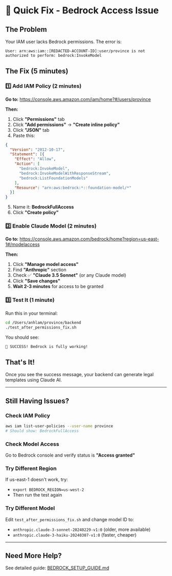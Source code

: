 # 🚀 Quick Fix - Bedrock Access Issue

## The Problem
Your IAM user lacks Bedrock permissions. The error is:
```
User: arn:aws:iam::[REDACTED-ACCOUNT-ID]:user/province is not authorized to perform: bedrock:InvokeModel
```

## The Fix (5 minutes)

### 1️⃣ Add IAM Policy (2 minutes)

**Go to:** https://console.aws.amazon.com/iam/home?#/users/province

**Then:**
1. Click **"Permissions"** tab
2. Click **"Add permissions"** → **"Create inline policy"**
3. Click **"JSON"** tab
4. Paste this:

```json
{
  "Version": "2012-10-17",
  "Statement": [{
    "Effect": "Allow",
    "Action": [
      "bedrock:InvokeModel",
      "bedrock:InvokeModelWithResponseStream",
      "bedrock:ListFoundationModels"
    ],
    "Resource": "arn:aws:bedrock:*::foundation-model/*"
  }]
}
```

5. Name it: **BedrockFullAccess**
6. Click **"Create policy"**

### 2️⃣ Enable Claude Model (2 minutes)

**Go to:** https://console.aws.amazon.com/bedrock/home?region=us-east-1#/modelaccess

**Then:**
1. Click **"Manage model access"**
2. Find **"Anthropic"** section
3. Check ✅ **"Claude 3.5 Sonnet"** (or any Claude model)
4. Click **"Save changes"**
5. **Wait 2-3 minutes** for access to be granted

### 3️⃣ Test It (1 minute)

Run this in your terminal:

```bash
cd /Users/anhlam/province/backend
./test_after_permissions_fix.sh
```

You should see:
```
🎉 SUCCESS! Bedrock is fully working!
```

## That's It!

Once you see the success message, your backend can generate legal templates using Claude AI.

---

## Still Having Issues?

### Check IAM Policy
```bash
aws iam list-user-policies --user-name province
# Should show: BedrockFullAccess
```

### Check Model Access
Go to Bedrock console and verify status is **"Access granted"**

### Try Different Region
If us-east-1 doesn't work, try:
- `export BEDROCK_REGION=us-west-2`
- Then run the test again

### Try Different Model
Edit `test_after_permissions_fix.sh` and change model ID to:
- `anthropic.claude-3-sonnet-20240229-v1:0` (older, more available)
- `anthropic.claude-3-haiku-20240307-v1:0` (faster, cheaper)

---

## Need More Help?

See detailed guide: [BEDROCK_SETUP_GUIDE.md](./BEDROCK_SETUP_GUIDE.md)

